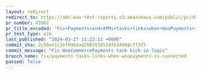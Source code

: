 ```yaml
---
layout: redirect
redirect_to: https://a8c-woo-test-reports.s3.amazonaws.com/public/pr/45962/e2e/index.html
pr_number: 45962
pr_title_encoded: "Fix+Payments+and+APMs+tasks+links+when+WooPayments+is+connected"
pr_test_type: e2e
last_published: "2024-03-27 11:22:11 +0000"
commit_sha: 2c58ee1c2ef0d64ad280101052df834088c7f3f5
commit_message: "Fix WooCommercePayments task kick-in logic"
branch_name: fix/payments-tasks-links-when-woopayments-is-connected
passed: false
---
```

